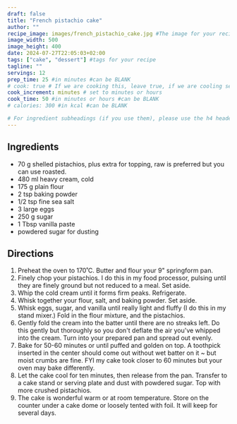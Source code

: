 ```yaml
---
draft: false
title: "French pistachio cake"
author: ""
recipe_image: images/french_pistachio_cake.jpg #The image for your recipe
image_width: 500
image_height: 400
date: 2024-07-27T22:05:03+02:00
tags: ["cake", "dessert"] #tags for your recipe
tagline: ""
servings: 12
prep_time: 25 #in minutes #can be BLANK
# cook: true # If we are cooking this, leave true, if we are cooling set to false
cook_increment: minutes # set to minutes or hours
cook_time: 50 #in minutes or hours #can be BLANK
# calories: 300 #in kcal #can be BLANK

# For ingredient subheadings (if you use them), please use the h4 header.  For print view I have those elements targeted
---
```



## Ingredients

- 70 g shelled pistachios, plus extra for topping, raw is preferred but you can use roasted.
- 480 ml heavy cream, cold
- 175 g plain flour
- 2 tsp baking powder
- 1/2 tsp fine sea salt
- 3 large eggs
- 250 g sugar
- 1 Tbsp vanilla paste
- powdered sugar for dusting

## Directions

1. Preheat the oven to 170˚C. Butter and flour your 9" springform pan.
2. Finely chop your pistachios. I do this in my food processor, pulsing until they are finely ground but not reduced to a meal. Set aside.
3. Whip the cold cream until it forms firm peaks. Refrigerate.
4. Whisk together your flour, salt, and baking powder. Set aside.
5. Whisk eggs, sugar, and vanilla until really light and fluffy (I do this in my stand mixer.) Fold in the flour mixture, and the pistachios.
6. Gently fold the cream into the batter until there are no streaks left. Do this gently but thoroughly so you don't deflate the air you've whipped into the cream. Turn into your prepared pan and spread out evenly.
7. Bake for 50-60 minutes or until puffed and golden on top. A toothpick inserted in the center should come out without wet batter on it ~ but moist crumbs are fine. FYI my cake took closer to 60 minutes but your oven may bake differently.
8. Let the cake cool for ten minutes, then release from the pan. Transfer to a cake stand or serving plate and dust with powdered sugar. Top with more crushed pistachios.
9. The cake is wonderful warm or at room temperature. Store on the counter under a cake dome or loosely tented with foil. It will keep for several days.